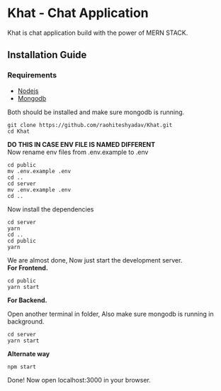# Khat - Chat Application 
Khat is chat application build with the power of MERN STACK.

## Installation Guide

### Requirements
- [Nodejs](https://nodejs.org/en/download)
- [Mongodb](https://www.mongodb.com/docs/manual/administration/install-community/)

Both should be installed and make sure mongodb is running.

```shell
git clone https://github.com/raohiteshyadav/Khat.git
cd Khat
```

**DO THIS IN CASE ENV FILE IS NAMED DIFFERENT**<br/>
Now rename env files from .env.example to .env
```shell
cd public
mv .env.example .env
cd ..
cd server
mv .env.example .env
cd ..
```

Now install the dependencies
```shell
cd server
yarn
cd ..
cd public
yarn
```
We are almost done, Now just start the development server.<br/>
**For Frontend.**
```shell
cd public
yarn start
```
**For Backend.**

Open another terminal in folder, Also make sure mongodb is running in background.
```shell
cd server
yarn start
```

**Alternate way**
```
npm start
```

Done! Now open localhost:3000 in your browser.
